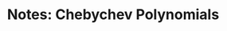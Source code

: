 ---
tags: [math]
format: pdf
title: "Notes: Chebychev Polynomials"

published: true
datePublished: 2016-12-08

url: /notes/chebychev-polynomials_dec16.pdf
priority: low
summary:  "The <b>Chebyshev polynomials</b> appear frequently in numerical analysis and are incredibly useful for
analyzing and accelerating the convergence of iterative methods. One might even say that Chebyshev
polynomials are the best polynomials, a fact which can be made precise in a variety of different ways. In
these notes, we define Chebyshev polynomials and their basic properties, before discussing their utility in
minimax approximation theory, which was the subject of a previous set of notes."
---